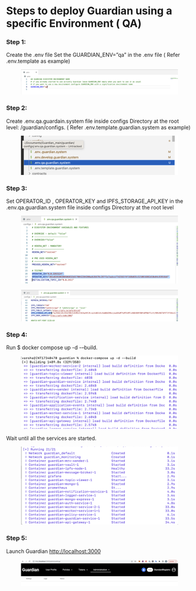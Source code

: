 # Steps to deploy Guardian using a specific Environment ( QA)

### Step 1: 
Create the .env file 
Set the GUARDIAN_ENV=”qa” in the .env file ( Refer .env.template as example)

<figure><img src="../../../../../.gitbook/assets/EEEQA1.png"></figure>

### Step 2: 

Create .env.qa.guardain.system file inside configs Directory at the root level: /guardian/configs. ( Refer .env.template.guardian.system as example)

<figure><img src="../../../../../.gitbook/assets/EEEQA2.png"></figure>

### Step 3: 

Set OPERATOR_ID , OPERATOR_KEY and IPFS_STORAGE_API_KEY in the .env.qa.guardian.system file inside configs Directory at the root level

<figure><img src="../../../../../.gitbook/assets/EEEQA3.png"></figure>
<figure><img src="../../../../../.gitbook/assets/EEEQA4.png"></figure>

### Step 4: 
Run 
    $ docker compose up -d -–build. 

<figure><img src="../../../../../.gitbook/assets/EEEQA5.png"></figure>

Wait until all the services are started. 

<figure><img src="../../../../../.gitbook/assets/EEEQA6.png"></figure>

### Step 5:  
Launch Guardian [http://localhost:3000](http://localhost:3000)

<figure><img src="../../../../../.gitbook/assets/EEEQA7.png"></figure>





